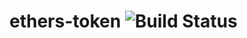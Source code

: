 # ethers-token ![Build Status](https://github.com/pilagod/ethers-token/actions/workflows/ci.yaml/badge.svg?branch=main)
